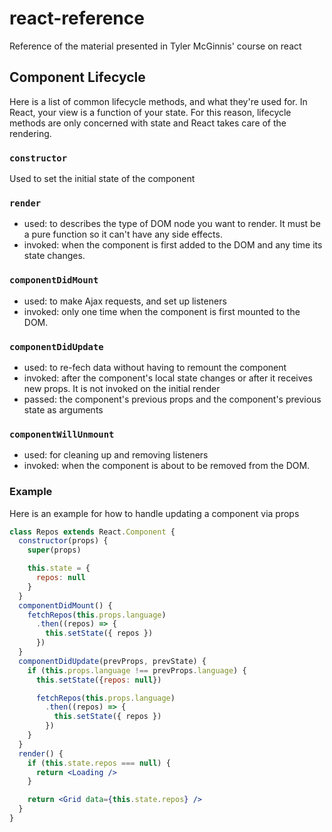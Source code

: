 # react-reference

Reference of the material presented in Tyler McGinnis' course on react

## Component Lifecycle

Here is a list of common lifecycle methods, and what they're used for.
In React, your view is a function of your state. For this reason, lifecycle 
methods are only concerned with state and React takes care of the rendering.

### `constructor`

Used to set the initial state of the component

### `render`

* used: to describes the type of DOM node you want to render. It must be a pure 
function so it can't have any side effects.
* invoked: when the component is first added to the DOM and any time its state
changes. 


### `componentDidMount`

* used: to make Ajax requests, and set up listeners
* invoked: only one time when the component is first mounted to the DOM.

### `componentDidUpdate`

* used: to re-fech data without having to remount the component
* invoked: after the component's local state changes or after it receives new
props. It is not invoked on the initial render
* passed: the component's previous props and the component's previous state
as arguments

### `componentWillUnmount`

* used: for cleaning up and removing listeners
* invoked: when the component is about to be removed from the DOM.

### Example

Here is an example for how to handle updating a component via props

```jsx
class Repos extends React.Component {
  constructor(props) {
    super(props)

    this.state = {
      repos: null
    }
  }
  componentDidMount() {
    fetchRepos(this.props.language)
      .then((repos) => {
        this.setState({ repos })
      })
  }
  componentDidUpdate(prevProps, prevState) {
    if (this.props.language !== prevProps.language) {
      this.setState({repos: null})

      fetchRepos(this.props.language)
        .then((repos) => {
          this.setState({ repos })
        })
    }
  }
  render() {
    if (this.state.repos === null) {
      return <Loading />
    }

    return <Grid data={this.state.repos} />
  }
}
```



